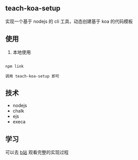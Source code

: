 
## teach-koa-setup

实现一个基于 nodejs 的 cli 工具，动态创建基于 koa 的代码模板

## 使用

1. 本地使用
```shell

npm link

调用 teach-koa-setup 即可

```

## 技术
- nodejs
- chalk
- ejs
- execa

## 学习
可以去 [b站](https://www.bilibili.com/video/BV1jK4y197Ne) 观看完整的实现过程
> 
